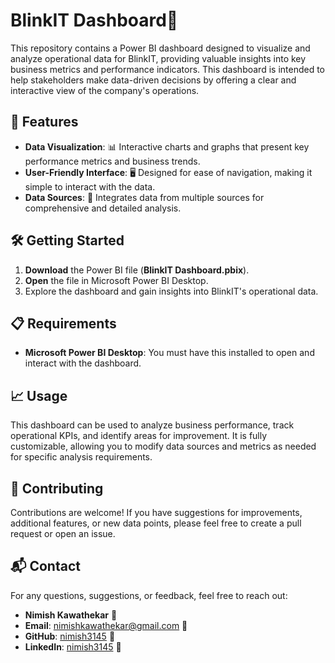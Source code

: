 # BlinkIT Dashboard🌟

This repository contains a Power BI dashboard designed to visualize and analyze operational data for BlinkIT, providing valuable insights into key business metrics and performance indicators. This dashboard is intended to help stakeholders make data-driven decisions by offering a clear and interactive view of the company's operations.

## 🚀 Features

- **Data Visualization**: 📊 Interactive charts and graphs that present key performance metrics and business trends.
- **User-Friendly Interface**: 🖥️ Designed for ease of navigation, making it simple to interact with the data.
- **Data Sources**: 🔗 Integrates data from multiple sources for comprehensive and detailed analysis.

## 🛠️ Getting Started

1. **Download** the Power BI file (**BlinkIT Dashboard.pbix**).
2. **Open** the file in Microsoft Power BI Desktop.
3. Explore the dashboard and gain insights into BlinkIT's operational data.

## 📋 Requirements

- **Microsoft Power BI Desktop**: You must have this installed to open and interact with the dashboard.

## 📈 Usage

This dashboard can be used to analyze business performance, track operational KPIs, and identify areas for improvement. It is fully customizable, allowing you to modify data sources and metrics as needed for specific analysis requirements.

## 🤝 Contributing

Contributions are welcome! If you have suggestions for improvements, additional features, or new data points, please feel free to create a pull request or open an issue.

## 📬 Contact

For any questions, suggestions, or feedback, feel free to reach out:

- **Nimish Kawathekar** 👤
- **Email**: nimishkawathekar@gmail.com 📧
- **GitHub**: [nimish3145](https://github.com/nimish3145) 🐙
- **LinkedIn**: [nimish3145](https://www.linkedin.com/in/nimish3145/) 🔗


